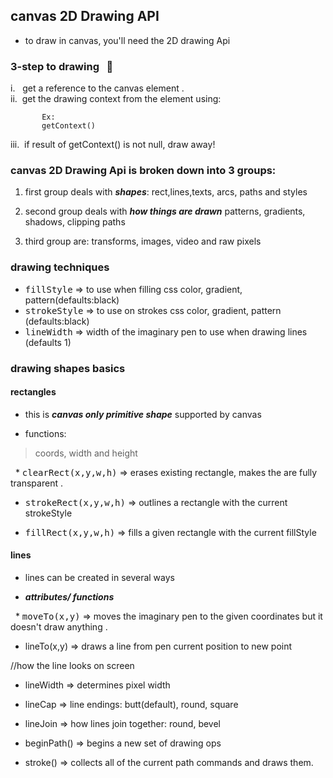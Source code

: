 ## canvas 2D Drawing API

- to draw in canvas, you'll need the 2D drawing Api

### 3-step to drawing &nbsp; :monkey:

i.   get a reference to the canvas element .    
ii. &nbsp;get the drawing context from the element using:     
```   
       Ex:
       getContext()   
```       

iii.&nbsp; if result of getContext() is not null, draw away!       



### canvas 2D Drawing Api is broken down into 3 groups:

1. first group deals with ***shapes***: rect,lines,texts, arcs, paths and styles

2. second group deals with ***how things are drawn***
   patterns, gradients, shadows, clipping paths
   
3. third group are: transforms, images, video and raw pixels   


### drawing techniques

- <kbd>fillStyle</kbd>   => to use when filling css color, gradient, pattern(defaults:black)
- <kbd>strokeStyle</kbd> => to use on strokes css color, gradient, pattern (defaults:black)
- <kbd>lineWidth</kbd>   => width of the imaginary pen to use when drawing lines (defaults 1)


### drawing shapes basics

#### rectangles
- this is ***canvas only primitive shape*** supported by canvas

- functions:

> coords, width and height
   
   * <kbd>clearRect(x,y,w,h)</kbd>  => erases existing rectangle, makes the are fully transparent . 
     
   * <kbd>strokeRect(x,y,w,h)</kbd> => outlines a rectangle with the current strokeStyle
   
   * <kbd>fillRect(x,y,w,h)</kbd>   => fills a given rectangle with the current fillStyle
   
   
#### lines
- lines can be created in several ways

- ___attributes/ functions___

   * <kbd>moveTo(x,y)</kbd> => moves the imaginary pen to the given coordinates but it doesn't draw anything . 
                      
   * lineTo(x,y) => draws a line from pen current position to new point
   
   //how the line looks on screen
   * lineWidth   => determines pixel width
   * lineCap     => line endings: butt(default), round, square 
   * lineJoin    => how lines join together: round, bevel
   
   * beginPath() => begins a new set of drawing ops
   * stroke()    => collects all of the current path commands and draws them. 
   
   
   
   
   
   
   
   
   
   
   
   
   
   
   
   
   
   
   













